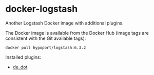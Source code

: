 # docker-logstash

Another Logstash Docker image with additional plugins.

The Docker image is available from the Docker Hub (image tags are consistent with the Git available tags):

    docker pull hypoport/logstash:6.3.2

Installed plugins:

- [de_dot](https://www.elastic.co/guide/en/logstash/current/plugins-filters-de_dot.html)
